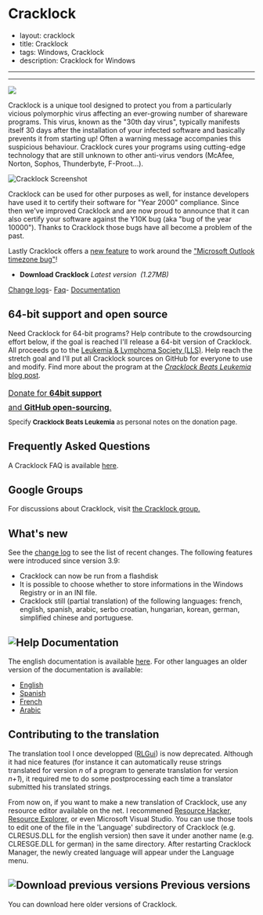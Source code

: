 Cracklock
=========

- layout: cracklock
- title: Cracklock
- tags: Windows, Cracklock
- description: Cracklock for Windows

-----------------------------------------------

-----------------------------------------------
![](cracklock.png)

<script text="text/javascript" src="latestVersion.js" > </script>

Cracklock is a unique tool designed to protect you from a particularly vicious polymorphic virus
affecting an ever-growing number of shareware programs.
This virus, known as the "30th day virus", typically manifests itself 30 days after the installation of your
infected software and basically prevents it from starting up! Often a warning message accompanies this suspicious behaviour.
Cracklock cures your programs using cutting-edge technology that are still unknown to other anti-virus vendors (McAfee, Norton,
Sophos, Thunderbyte, F-Proot...).

![Cracklock Screenshot](cracklock-config-tabs.gif)

Cracklock can be used for other purposes as well, for instance developers have used it to certify their
software for "Year 2000" compliance. Since then we've improved Cracklock and are now proud to announce that
it can also certify your software against the Y10K bug (aka "bug of the year 10000"). Thanks to Cracklock those bugs
have all become a problem of the past.

Lastly Cracklock offers a [new feature](changelog-web/) to work around the
["Microsoft Outlook timezone bug"](http://www.google.com/search?hl=en&q=outlook%20timezone%20problem)!

<ul class="home-download os_windows">
  <li class="os_windows">
  <script>document.write('<a href="downloads/' + latest_setupfile +'" class="download-link download-cracklock">');</script>
  <span><strong>Download Cracklock</strong>
  <em>Latest version <script>document.write(latest_version);</script>&nbsp;(1.27MB)</em></span>
  </a>
  </li>
</ul>
<div class="download-other"><span class="other">
  <a href="changelog-web.html">Change logs</a>-
  <a href="cracklock-webfaq.html">Faq</a>-
  <a href="xmldoc/cracklock-doc-web/">Documentation</a></span>
</div>


<div style="float:right; margin-left:15px">
  <script type="text/javascript"><!--
google_ad_client = "pub-7250791356906762";
//336x280, date de cr?ation 20/01/08
google_ad_slot = "5772791401";
google_ad_width = 336;
google_ad_height = 280;
//--></script>
<script type="text/javascript"
src="http://pagead2.googlesyndication.com/pagead/show_ads.js">
</script>
</div>

64-bit support and open source
------------------------------

Need Cracklock for 64-bit programs?
Help contribute to the crowdsourcing effort below, if the goal is reached
I'll release a 64-bit version of Cracklock.
All proceeds go to the [Leukemia & Lymphoma Society (LLS)](http://www.lls.org/).
Help reach the stretch goal and I'll put all Cracklock sources on GitHub for everyone to use and modify.
Find more about the program at the [_Cracklock Beats Leukemia_ blog post](../../blog/cracklock-beats-leukemia/).
<br/>

<div class="progress progress-striped"
style="width:500px; height:65px; margin-bottom:0px;">
    <div class="progress-bar" role="progressbar" style="width: 1.17%; font-size:medium; line-height:1.8">
      <a href="https://secure3.convio.net/llswa/site/Donation2?df_id=2220&PROXY_ID=1696060&PROXY_TYPE=20&FR_ID=1510">
      <div style="width:500px">
        Donate for <b>64bit support</b> <br/>
        and <b>GitHub open-sourcing</b>.
      </div>
      </a>
    </div>
</div>
<div style="font-size:small; width:500px">
Specify <b>Cracklock Beats Leukemia</b> as  personal notes on the donation page.</i>
</div>

Frequently Asked Questions
--------------------------

A Cracklock FAQ is available [here](cracklock-webfaq/).

Google Groups
-------------

For discussions about Cracklock, visit [the Cracklock group.](http://groups.google.com/group/cracklock)

What's new
----------

See the [change log](changelog-web/) to see the list of recent changes.
The following features were introduced since version 3.9:

- Cracklock can now be run from a flashdisk
- It is possible to choose whether to store informations in the Windows Registry or in an INI file.
- Cracklock still (partial translation) of the following languages: french, english, spanish, arabic, serbo croatian, hungarian, korean, german, simplified chinese and portuguese.

![Help](images/help.gif) Documentation 
--------------------------------------

The english documentation is available [here](xmldoc/cracklock-doc-web/).
For other languages an older version of the documentation is available:

- [English](help/english/index.html)
- [Spanish](help/spanish/index.html)
- [French](help/french/index.html)
- [Arabic](help/arabic/index.html)

Contributing to the translation
-------------------------------

The translation tool I once developped ([RLGui](../others/index.html#rlgui)) is now deprecated.
Although it had nice features (for instance it can automatically reuse strings translated for version *n* of a
program to generate translation for version *n+1*), it required me to do some postprocessing each time a translator
submitted his translated strings.

From now on, if you want to make a new translation of Cracklock, use any resource editor available on the net.
I recommened [Resource Hacker](http://www.users.on.net/johnson/resourcehacker/),
[Resource Explorer](http://www.wilsonc.demon.co.uk/d7resourceexplorer.htm), or even Microsoft Visual Studio.
You can use those tools to edit one of the file in the 'Language' subdirectory of Cracklock
(e.g. CLRESUS.DLL for the english version) then save it under another name
(e.g. CLRESGE.DLL for german) in the same directory.
  After restarting Cracklock Manager, the newly created language will appear under the Language menu.

![Download previous versions](../cracklock/images/download.gif) Previous versions
---------------------------------------------------------------------------------

You can download here older versions of Cracklock.
